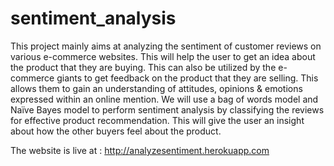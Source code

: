 # sentiment_analysis

This project mainly aims at analyzing the sentiment of customer reviews on various e-commerce websites. This will help the user to get an idea about the product that they are buying.
This can also be utilized by the e-commerce giants to get feedback on the product that they are selling. This allows them to gain an understanding of attitudes, opinions & emotions expressed within an online mention. We will use a bag of words model and Naïve Bayes model to perform sentiment analysis by classifying the reviews for effective product recommendation. This will give the user an insight about how the other buyers feel about the product.

The website is live at : http://analyzesentiment.herokuapp.com